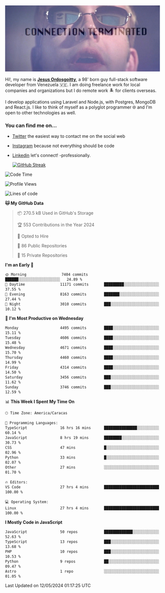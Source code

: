 ![hackers movie reference](./disconnected.jpg)

Hi!, my name is [**Jesus Ordosgoitty**](https://jodaz.dev), a 98' born guy full-stack software developer from Venezuela 🇻🇪. I am doing freelance work for local companies and organizations but I do remote work 🏝️ for clients overseas. 

I develop applications using Laravel and Node.js, with Postgres, MongoDB and React.js. I like to think of myself as a polyglot programmer 🌐 and I'm open to other technologies as well.

### You can find me on...

- [Twitter](https://twitter.com/jodaz_) the easiest way to contact me on the social web
- [Instagram](https://instagram.com/jodaz_) because not everything should be code
- [Linkedin](https://linkedin.com/in/jodaz) let's connect! -professionally.


    [![GitHub Streak](https://streak-stats.demolab.com?user=jodaz&theme=tokyonight)](https://git.io/streak-stats)

<!--START_SECTION:waka-->
![Code Time](http://img.shields.io/badge/Code%20Time-4%2C803%20hrs%2043%20mins-blue)

![Profile Views](http://img.shields.io/badge/Profile%20Views-0-blue)

![Lines of code](https://img.shields.io/badge/From%20Hello%20World%20I%27ve%20Written-83.3%20million%20lines%20of%20code-blue)

**🐱 My GitHub Data** 

> 📦 270.5 kB Used in GitHub's Storage 
 > 
> 🏆 553 Contributions in the Year 2024
 > 
> 💼 Opted to Hire
 > 
> 📜 86 Public Repositories 
 > 
> 🔑 15 Private Repositories 
 > 
**I'm an Early 🐤** 

```text
🌞 Morning                7404 commits        ██████░░░░░░░░░░░░░░░░░░░   24.89 % 
🌆 Daytime                11171 commits       █████████░░░░░░░░░░░░░░░░   37.55 % 
🌃 Evening                8163 commits        ███████░░░░░░░░░░░░░░░░░░   27.44 % 
🌙 Night                  3010 commits        ███░░░░░░░░░░░░░░░░░░░░░░   10.12 % 
```
📅 **I'm Most Productive on Wednesday** 

```text
Monday                   4495 commits        ████░░░░░░░░░░░░░░░░░░░░░   15.11 % 
Tuesday                  4606 commits        ████░░░░░░░░░░░░░░░░░░░░░   15.48 % 
Wednesday                4671 commits        ████░░░░░░░░░░░░░░░░░░░░░   15.70 % 
Thursday                 4460 commits        ████░░░░░░░░░░░░░░░░░░░░░   14.99 % 
Friday                   4314 commits        ████░░░░░░░░░░░░░░░░░░░░░   14.50 % 
Saturday                 3456 commits        ███░░░░░░░░░░░░░░░░░░░░░░   11.62 % 
Sunday                   3746 commits        ███░░░░░░░░░░░░░░░░░░░░░░   12.59 % 
```


📊 **This Week I Spent My Time On** 

```text
🕑︎ Time Zone: America/Caracas

💬 Programming Languages: 
TypeScript               16 hrs 16 mins      ███████████████░░░░░░░░░░   60.14 % 
JavaScript               8 hrs 19 mins       ████████░░░░░░░░░░░░░░░░░   30.73 % 
CSS                      47 mins             █░░░░░░░░░░░░░░░░░░░░░░░░   02.96 % 
Python                   33 mins             █░░░░░░░░░░░░░░░░░░░░░░░░   02.07 % 
Other                    27 mins             ░░░░░░░░░░░░░░░░░░░░░░░░░   01.70 % 

🔥 Editors: 
VS Code                  27 hrs 4 mins       █████████████████████████   100.00 % 

💻 Operating System: 
Linux                    27 hrs 4 mins       █████████████████████████   100.00 % 
```

**I Mostly Code in JavaScript** 

```text
JavaScript               50 repos            █████████████░░░░░░░░░░░░   52.63 % 
TypeScript               13 repos            ███░░░░░░░░░░░░░░░░░░░░░░   13.68 % 
PHP                      10 repos            ███░░░░░░░░░░░░░░░░░░░░░░   10.53 % 
Python                   9 repos             ██░░░░░░░░░░░░░░░░░░░░░░░   09.47 % 
Astro                    1 repo              ░░░░░░░░░░░░░░░░░░░░░░░░░   01.05 % 
```




 Last Updated on 12/05/2024 01:17:25 UTC
<!--END_SECTION:waka-->
